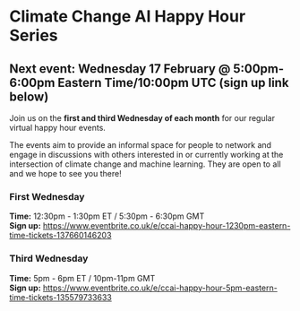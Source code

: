 # Climate Change AI Happy Hour Series

## Next event: Wednesday 17 February @ 5:00pm-6:00pm Eastern Time/10:00pm UTC (sign up link below)

Join us on the **first and third Wednesday of each month** for our regular virtual happy hour events. 

The events aim to provide an informal space for people to network and engage in discussions with others interested in or currently working at the intersection of climate change and machine learning. They are open to all and we hope to see you there!


### First Wednesday
**Time:** 12:30pm - 1:30pm ET / 5:30pm - 6:30pm GMT<br>
**Sign up:** <https://www.eventbrite.co.uk/e/ccai-happy-hour-1230pm-eastern-time-tickets-137660146203> 


### Third Wednesday
**Time:** 5pm - 6pm ET / 10pm-11pm GMT<br>
**Sign up:** <https://www.eventbrite.co.uk/e/ccai-happy-hour-5pm-eastern-time-tickets-135579733633>
